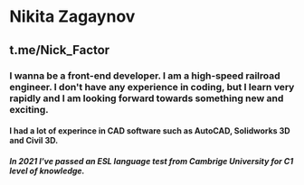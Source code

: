 # Nikita Zagaynov
## t.me/Nick_Factor
### I wanna be a front-end developer. I am a high-speed railroad engineer. I don't have any experience in coding, but I learn very rapidly and I am looking forward towards something new and exciting.
#### I had a lot of experince in CAD software such as AutoCAD, Solidworks 3D and Civil 3D.
##### In 2021 I've passed an ESL language test from Cambrige University for C1 level of knowledge.
